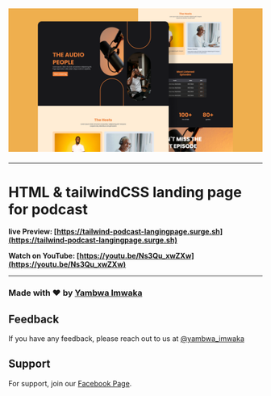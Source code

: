 ## ![banner](./images/banner.png)

---

# HTML & tailwindCSS landing page for podcast

**live Preview: [https://tailwind-podcast-langingpage.surge.sh](https://tailwind-podcast-langingpage.surge.sh)**

**Watch on YouTube: [https://youtu.be/Ns3Qu_xwZXw](https://youtu.be/Ns3Qu_xwZXw)**

---

### Made with ❤️ by [Yambwa Imwaka](https://www.instagram.com/yambwa_imwaka/)



## Feedback

If you have any feedback, please reach out to us at [@yambwa_imwaka](http://instagram.com/yambwa_imwaka)

## Support

For support, join our [Facebook Page](http://facebook.com/YambwaIm).
